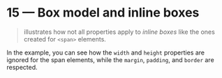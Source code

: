 # 15 &mdash; Box model and inline boxes
> illustrates how not all properties apply to *inline boxes* like the ones created for `<span>` elements.

In the example, you can see how the `width` and `height` properties are ignored for the span elements, while the `margin`, `padding`, and `border` are respected.